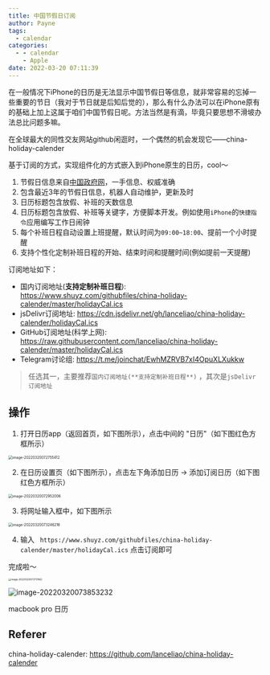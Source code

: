 ```yaml
---
title: 中国节假日订阅
author: Payne
tags:
  - calendar
categories:
  - - calendar
    - Apple
date: 2022-03-20 07:11:39
---
```


在一般情况下iPhone的日历是无法显示中国节假日等信息，就非常容易的忘掉一些重要的节日（我对于节日就是后知后觉的），那么有什么办法可以在iPhone原有的基础上加上这属于咱们中国节假日呢。方法当然是有滴，毕竟只要思想不滑坡办法总比问题多嘛。

在全球最大的同性交友网站github闲逛时，一个偶然的机会发现它——china-holiday-calender

基于订阅的方式，实现组件化的方式嵌入到iPhone原生的日历，cool～

1. 节假日信息来自[中国政府网](http://www.gov.cn/)，一手信息、权威准确
2. 包含最近3年的节假日信息，机器人自动维护，更新及时
3. 日历标题包含放假、补班的天数信息
4. 日历标题包含放假、补班等关键字，方便脚本开发。例如使用`iPhone`的`快捷指令`应用编写工作日闹钟
5. 每个补班日程自动设置上班提醒，默认时间为`09:00~18:00`、提前一个小时提醒
6. 支持个性化定制补班日程的开始、结束时间和提醒时间(例如提前一天提醒)

订阅地址如下：

- 国内订阅地址(**支持定制补班日程**): https://www.shuyz.com/githubfiles/china-holiday-calender/master/holidayCal.ics
- jsDelivr订阅地址: https://cdn.jsdelivr.net/gh/lanceliao/china-holiday-calender/holidayCal.ics
- GitHub订阅地址(科学上网): https://raw.githubusercontent.com/lanceliao/china-holiday-calender/master/holidayCal.ics
- Telegram讨论组: https://t.me/joinchat/EwhMZRVB7xI4OpuXLXukkw

> 任选其一，主要推荐`国内订阅地址(**支持定制补班日程**)` ，其次是`jsDelivr订阅地址`



## 操作

1. 打开日历app（返回首页，如下图所示），点击中间的 "日历"（如下图红色方框所示）

<img src="/Users/payne/Library/Application Support/typora-user-images/image-20220320072755412.png" alt="image-20220320072755412" style="zoom:50%;" />

2. 在日历设置页（如下图所示），点击左下角添加日历 -> 添加订阅日历（如下图红色方框所示）

<img src="https://tva1.sinaimg.cn/large/e6c9d24egy1h0fzw21zjxj20ki0wctat.jpg" alt="image-20220320072952006" style="zoom:50%;" />

3. 将网址输入框中，如下图所示

<img src="https://tva1.sinaimg.cn/large/e6c9d24egy1h0fzz2wstcj20kw0yc75v.jpg" alt="image-20220320073246216" style="zoom:50%;" />

4. 输入 ` https://www.shuyz.com/githubfiles/china-holiday-calender/master/holidayCal.ics` 点击订阅即可



完成啦～

<img src="https://tva1.sinaimg.cn/large/e6c9d24egy1h0g03s8iaaj20u01sztcp.jpg" alt="image-20220320073717862" style="zoom:33%;" />



![image-20220320073853232](https://tva1.sinaimg.cn/large/e6c9d24egy1h0g05fnmg3j21az0u00w8.jpg)

macbook pro 日历

## Referer

china-holiday-calender: https://github.com/lanceliao/china-holiday-calender
